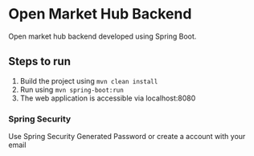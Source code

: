 # Open Market Hub Backend

Open market hub backend developed using Spring Boot.

## Steps to run

1. Build the project using
   `mvn clean install`
2. Run using `mvn spring-boot:run`
3. The web application is accessible via localhost:8080

### Spring Security
   Use Spring Security Generated Password or create a account with your email
